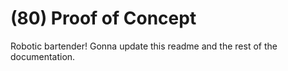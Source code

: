 # (80) Proof of Concept
Robotic bartender! Gonna update this readme and the rest of the documentation.

